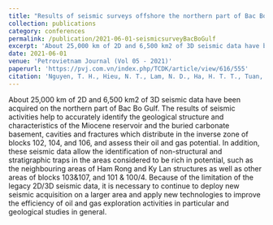 ```yaml
---
title: "Results of seismic surveys offshore the northern part of Bac Bo Gulf"
collection: publications
category: conferences
permalink: /publication/2021-06-01-seismicsurveyBacBoGulf
excerpt: 'About 25,000 km of 2D and 6,500 km2 of 3D seismic data have been acquired on the northern part of Bac Bo Gulf.'
date: 2021-06-01
venue: 'Petrovietnam Journal (Vol 05 - 2021)'
paperurl: 'https://pvj.com.vn/index.php/TCDK/article/view/616/555'
citation: 'Nguyen, T. H., Hieu, N. T., Lam, N. D., Ha, H. T. T., Tuan, N. A., Minh, T. N., Son, N. H., & Huy, V. Q. (2021). &quot;Results of seismic surveys offshore the northern part of Bac Bo Gulf.&quot; <i>Petrovietnam Journal (Vol 5 - 2021).</i> p5-p10.'
---
```


About 25,000 km of 2D and 6,500 km2 of 3D seismic data have been acquired on the northern part of Bac Bo Gulf. The results of seismic activities help to accurately identify the geological structure and characteristics of the Miocene reservoir and the buried carbonate basement, cavities and fractures which distribute in the inverse zone of blocks 102, 104, and 106, and assess their oil and gas potential. In addition, these seismic data allow the identification of non-structural and stratigraphic traps in the areas considered to be rich in potential, such as the neighbouring areas of Ham Rong and Ky Lan structures as well as other areas of blocks 103&107, and 101 & 100/4. Because of the limitation of the legacy 2D/3D seismic data, it is necessary to continue to deploy new seismic acquisition on a larger area and apply new technologies to improve the efficiency of oil and gas exploration activities in particular and geological studies in general.